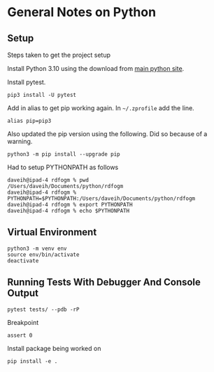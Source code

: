 # General Notes on Python

## Setup
Steps taken to get the project setup

Install Python 3.10 using the download from [main python site](https://www.python.org/downloads/).

Install pytest.
```
pip3 install -U pytest
```

Add in alias to get pip working again. In ```~/.zprofile``` add the line.
```
alias pip=pip3
```

Also updated the pip version using the following. Did so because of a warning.
```
python3 -m pip install --upgrade pip 
```

Had to setup PYTHONPATH as follows
```
daveih@ipad-4 rdfogm % pwd
/Users/daveih/Documents/python/rdfogm
daveih@ipad-4 rdfogm % PYTHONPATH=$PYTHONPATH:/Users/daveih/Documents/python/rdfogm
daveih@ipad-4 rdfogm % export PYTHONPATH
daveih@ipad-4 rdfogm % echo $PYTHONPATH     
```

## Virtual Environment

```
python3 -m venv env    
source env/bin/activate
deactivate    
```

## Running Tests With Debugger And Console Output

```
pytest tests/ --pdb -rP   
```

Breakpoint
```
assert 0
```

Install package being worked on
```
pip install -e .
```